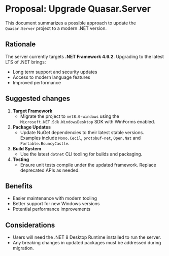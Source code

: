 # Proposal: Upgrade Quasar.Server

This document summarizes a possible approach to update the `Quasar.Server` project to a modern .NET version.

## Rationale

The server currently targets **.NET Framework 4.6.2**. Upgrading to the latest LTS of .NET brings:

- Long term support and security updates
- Access to modern language features
- Improved performance

## Suggested changes

1. **Target Framework**
   - Migrate the project to `net8.0-windows` using the `Microsoft.NET.Sdk.WindowsDesktop` SDK with WinForms enabled.
2. **Package Updates**
   - Update NuGet dependencies to their latest stable versions. Examples include `Mono.Cecil`, `protobuf-net`, `Open.Nat` and `Portable.BouncyCastle`.
3. **Build System**
   - Use the latest `dotnet` CLI tooling for builds and packaging.
4. **Testing**
   - Ensure unit tests compile under the updated framework. Replace deprecated APIs as needed.

## Benefits

- Easier maintenance with modern tooling
- Better support for new Windows versions
- Potential performance improvements

## Considerations

- Users will need the .NET 8 Desktop Runtime installed to run the server.
- Any breaking changes in updated packages must be addressed during migration.

